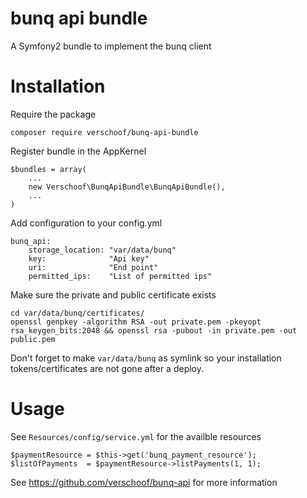 bunq api bundle
===============

A Symfony2 bundle to implement the bunq client


Installation
============

Require the package

    composer require verschoof/bunq-api-bundle

Register bundle in the AppKernel

    $bundles = array(
        ...
        new Verschoof\BunqApiBundle\BunqApiBundle(),
        ...
    )

Add configuration to your config.yml

    bunq_api:
        storage_location: "var/data/bunq"
        key:              "Api key"
        uri:              "End point"
        permitted_ips:    "List of permitted ips"

Make sure the private and public certificate exists

    cd var/data/bunq/certificates/
    openssl genpkey -algorithm RSA -out private.pem -pkeyopt rsa_keygen_bits:2048 && openssl rsa -pubout -in private.pem -out public.pem

Don't forget to make `var/data/bunq` as symlink so your installation tokens/certificates are not gone after a deploy. 

Usage
=====

See `Resources/config/service.yml` for the availble resources

    $paymentResource = $this->get('bunq_payment_resource');
    $listOfPayments  = $paymentResource->listPayments(1, 1);
    

See https://github.com/verschoof/bunq-api for more information
